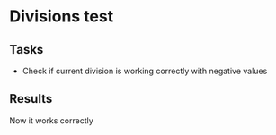 # Divisions test 

## Tasks

* Check if current division is working correctly with negative values

## Results

Now it works correctly